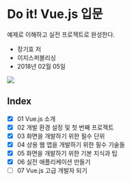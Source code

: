 # Do it! Vue.js 입문

예제로 이해하고 실전 프로젝트로 완성한다.


* 장기효 저 
* 이지스퍼블리싱 
* 2018년 02월 05일

<img src="http://image.yes24.com/goods/58206961/200x0"/>

## Index

- [x] 01 Vue.js 소개
- [x] 02 개발 환경 설정 및 첫 번째 프로젝트
- [x] 03 화면을 개발하기 위한 필수 단위
- [x] 04 상용 웹 앱을 개발하기 위한 필수 기술들
- [x] 05 화면을 개발하기 위한 기본 지식과 팁
- [x] 06 실전 애플리케이션 만들기
- [ ] 07 Vue.js 고급 개발자 되기
